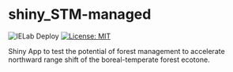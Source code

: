 # shiny_STM-managed

![IELab Deploy](https://github.com/willvieira/shiny_STM-managed/workflows/Deploy/badge.svg) [![License: MIT](https://img.shields.io/badge/License-MIT-yellow.svg)](https://opensource.org/licenses/MIT)

Shiny App to test the potential of forest management to accelerate northward range shift of the boreal-temperate forest ecotone.
